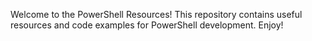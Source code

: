 Welcome to the PowerShell Resources!
This repository contains useful resources and code examples for PowerShell development. Enjoy!
